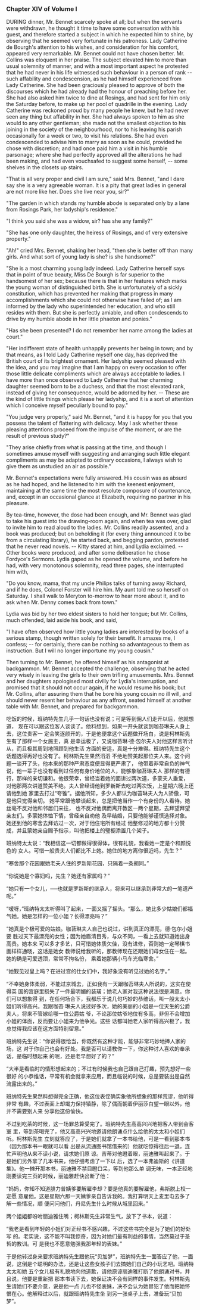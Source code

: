 ### Chapter XIV of Volume I

 DURING dinner, Mr. Bennet scarcely spoke at all; but when the servants were withdrawn, he thought it time to have some conversation with his guest, and therefore started a subject in which he expected him to shine, by observing that he seemed very fortunate in his patroness. Lady Catherine de Bourgh's attention to his wishes, and consideration for his comfort, appeared very remarkable. Mr. Bennet could not have chosen better. Mr. Collins was eloquent in her praise. The subject elevated him to more than usual solemnity of manner, and with a most important aspect he protested that he had never in his life witnessed such behaviour in a person of rank -- such affability and condescension, as he had himself experienced from Lady Catherine. She had been graciously pleased to approve of both the discourses which he had already had the honour of preaching before her. She had also asked him twice to dine at Rosings, and had sent for him only the Saturday before, to make up her pool of quadrille in the evening. Lady Catherine was reckoned proud by many people he knew, but he had never seen any thing but affability in her. She had always spoken to him as she would to any other gentleman; she made not the smallest objection to his joining in the society of the neighbourhood, nor to his leaving his parish occasionally for a week or two, to visit his relations. She had even condescended to advise him to marry as soon as he could, provided he chose with discretion; and had once paid him a visit in his humble parsonage; where she had perfectly approved all the alterations he had been making, and had even vouchsafed to suggest some herself, -- some shelves in the closets up stairs.

"That is all very proper and civil I am sure," said Mrs. Bennet, "and I dare say she is a very agreeable woman. It is a pity that great ladies in general are not more like her. Does she live near you, sir?"

"The garden in which stands my humble abode is separated only by a lane from Rosings Park, her ladyship's residence."

"I think you said she was a widow, sir? has she any family?"

"She has one only daughter, the heiress of Rosings, and of very extensive property."

"Ah!" cried Mrs. Bennet, shaking her head, "then she is better off than many girls. And what sort of young lady is she? is she handsome?"

"She is a most charming young lady indeed. Lady Catherine herself says that in point of true beauty, Miss De Bourgh is far superior to the handsomest of her sex; because there is that in her features which marks the young woman of distinguished birth. She is unfortunately of a sickly constitution, which has prevented her making that progress in many accomplishments which she could not otherwise have failed of; as I am informed by the lady who superintended her education, and who still resides with them. But she is perfectly amiable, and often condescends to drive by my humble abode in her little phaeton and ponies."

"Has she been presented? I do not remember her name among the ladies at court."

"Her indifferent state of health unhappily prevents her being in town; and by that means, as I told Lady Catherine myself one day, has deprived the British court of its brightest ornament. Her ladyship seemed pleased with the idea, and you may imagine that I am happy on every occasion to offer those little delicate compliments which are always acceptable to ladies. I have more than once observed to Lady Catherine that her charming daughter seemed born to be a duchess, and that the most elevated rank, instead of giving her consequence, would be adorned by her. -- These are the kind of little things which please her ladyship, and it is a sort of attention which I conceive myself peculiarly bound to pay."

"You judge very properly," said Mr. Bennet, "and it is happy for you that you possess the talent of flattering with delicacy. May I ask whether these pleasing attentions proceed from the impulse of the moment, or are the result of previous study?"

"They arise chiefly from what is passing at the time, and though I sometimes amuse myself with suggesting and arranging such little elegant compliments as may be adapted to ordinary occasions, I always wish to give them as unstudied an air as possible."

Mr. Bennet's expectations were fully answered. His cousin was as absurd as he had hoped, and he listened to him with the keenest enjoyment, maintaining at the same time the most resolute composure of countenance, and, except in an occasional glance at Elizabeth, requiring no partner in his pleasure.

By tea-time, however, the dose had been enough, and Mr. Bennet was glad to take his guest into the drawing-room again, and when tea was over, glad to invite him to read aloud to the ladies. Mr. Collins readily assented, and a book was produced; but on beholding it (for every thing announced it to be from a circulating library), he started back, and begging pardon, protested that he never read novels. -- Kitty stared at him, and Lydia exclaimed. -- Other books were produced, and after some deliberation he chose Fordyce's Sermons. Lydia gaped as he opened the volume, and before he had, with very monotonous solemnity, read three pages, she interrupted him with,

"Do you know, mama, that my uncle Philips talks of turning away Richard, and if he does, Colonel Forster will hire him. My aunt told me so herself on Saturday. I shall walk to Meryton to-morrow to hear more about it, and to ask when Mr. Denny comes back from town."

Lydia was bid by her two eldest sisters to hold her tongue; but Mr. Collins, much offended, laid aside his book, and said,

"I have often observed how little young ladies are interested by books of a serious stamp, though written solely for their benefit. It amazes me, I confess; -- for certainly, there can be nothing so advantageous to them as instruction. But I will no longer importune my young cousin."

Then turning to Mr. Bennet, he offered himself as his antagonist at backgammon. Mr. Bennet accepted the challenge, observing that he acted very wisely in leaving the girls to their own trifling amusements. Mrs. Bennet and her daughters apologised most civilly for Lydia's interruption, and promised that it should not occur again, if he would resume his book; but Mr. Collins, after assuring them that he bore his young cousin no ill will, and should never resent her behaviour as any affront, seated himself at another table with Mr. Bennet, and prepared for backgammon.

吃饭的时候，班纳特先生几乎一句话也没有说；可是等到佣人们走开以后，他就想道， 现在可以跟这位客人谈谈了。他料想到，如果一开头就谈到咖苔琳夫人身上去，这位贵客一 定会笑逐颜开的，于是他便拿这个话题做开场白，说是柯林斯先生有了那样一个女施主，真 是幸运极了，又说咖苔琳·德·包尔夫人对他这样言听计从，而且极其周到地照顾到他生活 方面的安适，真是十分难得。班纳特先生这个话题选得再好也没有了。柯林斯先生果然滔滔 不绝地赞美起那位夫人来。这个问题一谈开了头，他本来的那种严肃态度便显得更严肃了， 他带着非常自负的神气说，他一辈子也没有看到过任何有身价地位的人，能够象咖苔琳夫人 那样的有德行，那样的亲切谦和。他很荣幸，曾经当着她的面讲过两次道，多蒙夫人垂爱， 对他那两次讲道赞美不绝。夫人曾经请他到罗新斯去吃过两次饭，上星期六晚上还请他到她 家里去打过“夸锥”。据他所知，多少人都认为咖苔琳夫人为人骄傲，可是他只觉得亲切。 她平常跟他攀谈起来，总是把他当作一个有身份的人看待。她丝毫不反对他和邻居们来往， 也不反对他偶而离开教区一两个星期，去拜望拜望亲友们。多蒙她体恤下情，曾经亲自劝他 及早结婚，只要他能够谨慎选择对象。她还到他的寒舍去拜访过一次，对于他住宅所有经过 他整修过的地方都十分赞成，并且蒙她亲自赐予指示，叫他把楼上的璧橱添置几个架子。

班纳特太太说：“我相信这一切都做得很得体，很有礼貌，我看她一定是个和颜悦色的 女人。可惜一般贵夫人们都比不上她。她住的地方离你很近吗，先生？”

“寒舍那个花园跟她老夫人住的罗新斯花园，只隔着一条胡同。”

“你说她是个寡妇吗，先生？她还有家属吗？”

“她只有一个女儿，──也就是罗新斯的继承人，将来可以继承到非常大的一笔遗产 呢。”

“嗳呀，”班纳特太太听得叫了起来，一面又摇了摇头。“那么，她比多少姑娘们都福 气她。她是怎样的一位小姐？长得漂亮吗？”

“她真是个极可爱的姑娘。咖苔琳夫人自己也说过，讲到真正的漂亮，德·包尔小姐要 胜过天下最漂亮的女性；因为她眉清目秀，与众不同，一看上去就知道她出身高贵。她本来 可以多才多艺，只可惜她体质欠佳，没有进修，否则她一定琴棋书画样样通晓，这话是她女 教师说给我听的，那教师现在还跟她们母女住在一起。她的确是可爱透顶，常常不拘名份， 乘着她那辆小马车光临寒舍。”

“她觐见过皇上吗？在进过宫的仕女们中，我好象没有听见过她的名字。”

“不幸她身体柔弱，不能过京城去，正如我有一天跟咖苔琳夫人所说的，这实在使得英 国的宫庭里损失了一件最明媚的装璜；她老人家对我这种说法很是满意。你们可以想象得 到，在任何场合下，我都乐于说几句巧妙的恭维话，叫一般太太小姐们听得高兴。我跟咖苔 琳夫人说过好多次，她的美丽的小姐是一位天生的公爵夫人，将来不管嫁给哪一位公爵姑 爷，不论那位姑爷地位有多高，非但不会增加小姐的体面，反而要让小姐来为他争光。这些 话都叫她老人家听得高兴极了，我总觉得我应该在这方面特别留意。”

班纳特先生说：“你说得很恰当，你既然有这种才能，能够非常巧妙地捧人家的场，这 对于你自己也会有好处。我是否可以请教你一下，你这种讨人喜欢的奉承话，是临时想起来 的呢，还是老早想好了的？”

“大半是看临时的情形想起来的；不过有时候我也自己跟自己打趣，预先想好一些很好 的小恭维话，平常有机会就拿来应用，而且临说的时候，总是要装出是自然流露出来的。”

班纳特先生果然料想得完全正确，他这位表侄确实象他所想象的那样荒谬，他听得非常 有趣，不过表面上却竭力保持镇静，除了偶而朝着伊丽莎白望一眼以外，他并不需要别人来 分享他这份愉快。

不过到吃茶的时候，这一场罪总算受完了。班纳特先生高高兴兴地把客人带到会客室 里，等到茶喝完了，他又高高兴兴地邀请他朗诵点什么给他的太太和小姐们听。柯林斯先生 立刻就答应了，于是她们就拿了一本书给他，可是一看到那本书（因为那本书一眼就可以看 出是从流通图书馆借来的）他就吃惊得往后一退，连忙声明他从来不读小说，请求她们原 谅。吉蒂对他瞪着眼，丽迪雅叫起来了。于是她们另外拿了几本书来，他仔细考虑了一下以 后，选了一本弗迪斯的《讲道集》。他一摊开那本书，丽迪雅不禁目瞪口呆，等到他那么单 调无味，一本正经地刚要读完三页的时候，丽迪雅赶快岔断了他：

“妈妈，你知不知道腓力普姨爹要解雇李却？要是他真的要解雇他，弗斯脱上校一定愿 意雇他。这是星期六那一天姨爹亲自告诉我的。我打算明天上麦里屯去多了解一些情况，顺 便问问他们，丹尼先生什么时候从城里回来。”

两个姐姐都吩咐丽迪雅住嘴；柯林斯先生非常生气，放下了书本，说道：

“我老是看到年轻的小姐们对正经书不感兴趣，不过这些书完全是为了她们的好处写 的。老实说，这不能不叫我惊奇，因为对她们最有利益的事情，当然莫过于圣哲的教训。可 是我也不愿意勉强我那年轻的表妹。”

于是他转过身来要求班纳特先生跟他玩“贝加梦”，班纳特先生一面答应了他，一面 说，这倒是个聪明的办法，还是让这些女孩子们去搞她们自己的小玩艺吧。班纳特太太和她 五个女儿极有礼貌地向他道歉，请他原谅丽迪雅打断了他朗诵对书，并且说，他要是重新把 那本书读下去，她保证决不会有同样的事件发生。柯林斯先生请她们不要介意，说是他一点 儿也不怪表妹，决不会认为她冒犯了他而把她怀恨在心。他解释过以后，就跟班纳特先生坐 到另一张桌子上去，准备玩“贝加梦”。



